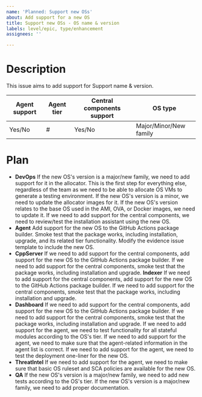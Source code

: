 ```yaml
---
name: 'Planned: Support new OSs'
about: Add support for a new OS
title: Support new OSs - OS name & version
labels: level/epic, type/enhancement
assignees: ''

---
```


# Description 

This issue aims to add support for Support name & version.

| Agent support | Agent tier | Central components support | OS type |
|-|-|-|-|
|Yes/No | # | Yes/No| Major/Minor/New family |

# Plan

- **DevOps**
If the new OS's version is a major/new family, we need to add support for it in the allocator. This is the first step for everything else, regardless of the team as we need to be able to allocate OS VMs to generate a testing environment.
If the new OS's version is a minor, we need to update the allocator images for it.
If the new OS's version relates to the base OS used in the AMI, OVA, or Docker images, we need to update it.
If we need to add support for the central components, we need to review/test the installation assistant using the new OS.
- **Agent**
Add support for the new OS to the GitHub Actions package builder.
Smoke test that the package works, including installation, upgrade, and its related tier functionality.
Modify the evidence issue template to include the new OS.
- **CppServer** 
If we need to add support for the central components, add support for the new OS to the GitHub Actions package builder.
If we need to add support for the central components, smoke test that the package works, including installation and upgrade.
**Indexer**
If we need to add support for the central components, add support for the new OS to the GitHub Actions package builder.
If we need to add support for the central components, smoke test that the package works, including installation and upgrade.
- **Dashboard**
If we need to add support for the central components, add support for the new OS to the GitHub Actions package builder.
If we need to add support for the central components, smoke test that the package works, including installation and upgrade.
If we need to add support for the agent, we need to test functionality for all stateful modules according to the OS's tier.
If we need to add support for the agent, we need to make sure that the agent-related information in the agent list is correct.
If we need to add support for the agent, we need to test the deployment one-liner for the new OS.
- **ThreatIntel**
If we need to add support for the agent, we need to make sure that basic OS ruleset and SCA policies are available for the new OS.
- **QA**
If the new OS's version is a major/new family, we need to add new tests according to the OS's tier.
If the new OS's version is a major/new family,  we need to add proper documentation.
